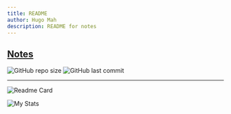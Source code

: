 ```yaml
---
title: README
author: Hugo Mah
description: README for notes
---
```


## [Notes](https://github.com/hugo-mah/notes)

![GitHub repo size](https://img.shields.io/github/repo-size/hugo-mah/notes)
![GitHub last commit](https://img.shields.io/github/last-commit/hugo-mah/notes)

---

![Readme Card](https://github-readme-stats.vercel.app/api/pin/?username=hugo-mah&repo=notes)

![My Stats](https://github-readme-stats.vercel.app/api?username=hugo-mah&show_icons=true&count_private=true&height=192px)
